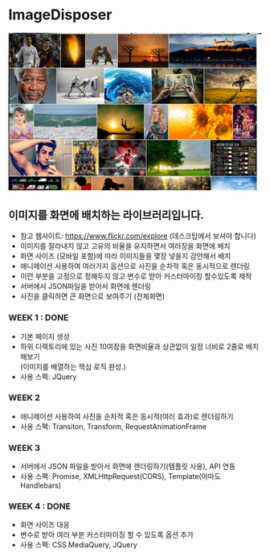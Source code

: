 # ImageDisposer

![alt tag](https://github.com/dohonext/ImageDisposer/blob/master/Screen%20Shot%202015-09-11%20at%2013.45.37.png)

## 이미지를 화면에 배치하는 라이브러리입니다.
- 참고 웹사이트: https://www.flickr.com/explore  (데스크탑에서 보셔야 합니다)  
- 이미지를 잘라내지 않고 고유의 비율을 유지하면서 여러장을 화면에 배치  
- 화면 사이즈 (모바일 포함)에 따라 이미지들을 몇장 넣을지 감안해서 배치  
- 애니메이션 사용하여 여러가지 옵션으로 사진을 순차적 혹은 동시적으로 렌더링  
- 이런 부분을 고정으로 정해두지 않고 변수로 받아 커스터마이징 할수있도록 제작  
- 서버에서 JSON파일을 받아서 화면에 렌더링 
- 사진을 클릭하면 큰 화면으로 보여주기 (전체화면)  
  
### WEEK 1 : DONE
- 기본 페이지 생성  
- 하위 디렉토리에 있는 사진 10여장을 화면비율과 상관없이 일정 너비로 2줄로 배치해보기  
  (이미지를 배열하는 핵심 로직 완성.)  
- 사용 스펙: JQuery  
  
### WEEK 2 
- 애니메이션 사용하여 사진을 순차적 혹은 동시적(여러 효과)로 렌더링하기
- 사용 스펙: Transiton, Transform, RequestAnimationFrame  
  
### WEEK 3
- 서버에서 JSON 파일을 받아서 화면에 렌더링하기(템플릿 사용), API 연동  
- 사용 스펙: Promise, XMLHttpRequest(CORS), Template(아마도 Handlebars)  
  
### WEEK 4 : DONE
- 화면 사이즈 대응 
- 변수로 받아 여러 부분 커스터마이징 할 수 있도록 옵션 추가 
- 사용 스펙: CSS MediaQuery, JQuery
